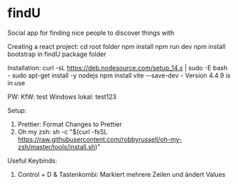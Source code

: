 # findU

Social app for finding nice people to discover things with

Creating a react project:
cd root folder
npm install
npm run dev
npm install bootstrap in findU package folder

Installation:
curl -sL https://deb.nodesource.com/setup_14.x | sudo -E bash -
sudo apt-get install -y nodejs
npm install
vite --save-dev - Version 4.4.9 is in use

PW:
KfW: test
Windows lokal: test123

Setup:

1. Prettier: Format Changes to Prettier
2. Oh my zsh:
   sh -c "$(curl -fsSL https://raw.githubusercontent.com/robbyrussell/oh-my-zsh/master/tools/install.sh)"

Useful Keybinds:

1. Control + D & Tastenkombi: Markiert mehrere Zeilen und ändert Values
